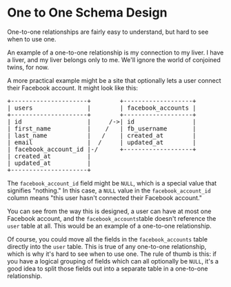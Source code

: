 # One to One Schema Design

One-to-one relationships are fairly easy to understand, but hard to see when to use one.  

An example of a one-to-one relationship is my connection to my liver.  I have a liver, and my liver belongs only to me.  We'll ignore the world of conjoined twins, for now.

A more practical example might be a site that optionally lets a user connect their Facebook account.  It might look like this:

<pre>
+---------------------+        +-------------------+
| users               |        | facebook_accounts |
+---------------------+        +-------------------+
| id                  |     /-&gt;| id                |
| first_name          |    /   | fb_username       |
| last_name           |   /    | created_at        |
| email               |  /     | updated_at        |
| facebook_account_id |-/      +-------------------+
| created_at          |
| updated_at          |
+---------------------+
</pre>

The `facebook_account_id` field might be `NULL`, which is a special value that signifies "nothing."  In this case, a `NULL` value in the `facebook_account_id` column means "this user hasn't connected their Facebook account."

You can see from the way this is designed, a user can have at most one Facebook account, and the `facebook_accounts`table doesn't reference the `user` table at all.  This would be an example of a one-to-one relationship.

Of course, you could move all the fields in the `facebook_accounts` table directly into the `user` table.
This is true of any one-to-one relationship, which is why it's hard to see when to use one.
The rule of thumb is this: if you have a logical grouping of fields which can all optionally be `NULL`,
it's a good idea to split those fields out into a separate table in a one-to-one relationship.

